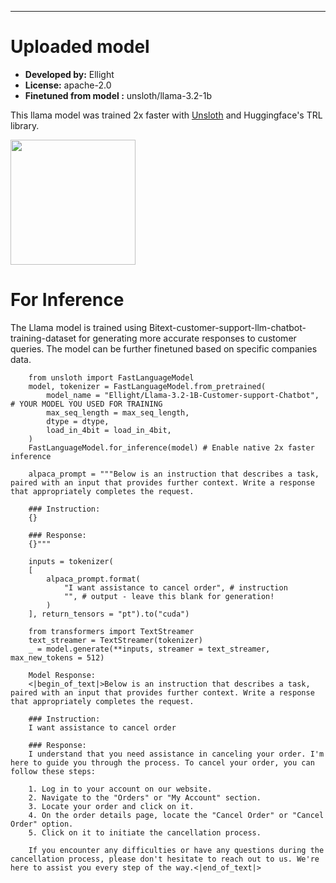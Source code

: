 ---

# Uploaded  model

- **Developed by:** Ellight
- **License:** apache-2.0
- **Finetuned from model :** unsloth/llama-3.2-1b

This llama model was trained 2x faster with [Unsloth](https://github.com/unslothai/unsloth) and Huggingface's TRL library.

[<img src="https://raw.githubusercontent.com/unslothai/unsloth/main/images/unsloth%20made%20with%20love.png" width="200"/>](https://github.com/unslothai/unsloth)


# For Inference
The Llama model is trained using Bitext-customer-support-llm-chatbot-training-dataset for generating more accurate responses to customer queries. The model can be further finetuned based on specific companies data.

```
    from unsloth import FastLanguageModel
    model, tokenizer = FastLanguageModel.from_pretrained(
        model_name = "Ellight/Llama-3.2-1B-Customer-support-Chatbot", # YOUR MODEL YOU USED FOR TRAINING
        max_seq_length = max_seq_length,
        dtype = dtype,
        load_in_4bit = load_in_4bit,
    )
    FastLanguageModel.for_inference(model) # Enable native 2x faster inference

    alpaca_prompt = """Below is an instruction that describes a task, paired with an input that provides further context. Write a response that appropriately completes the request.

    ### Instruction:
    {}
    
    ### Response:
    {}"""
    
    inputs = tokenizer(
    [
        alpaca_prompt.format(
            "I want assistance to cancel order", # instruction
            "", # output - leave this blank for generation!
        )
    ], return_tensors = "pt").to("cuda")
    
    from transformers import TextStreamer
    text_streamer = TextStreamer(tokenizer)
    _ = model.generate(**inputs, streamer = text_streamer, max_new_tokens = 512)

    Model Response:
    <|begin_of_text|>Below is an instruction that describes a task, paired with an input that provides further context. Write a response that appropriately completes the request.

    ### Instruction:
    I want assistance to cancel order
    
    ### Response:
    I understand that you need assistance in canceling your order. I'm here to guide you through the process. To cancel your order, you can follow these steps:
    
    1. Log in to your account on our website.
    2. Navigate to the "Orders" or "My Account" section.
    3. Locate your order and click on it.
    4. On the order details page, locate the "Cancel Order" or "Cancel Order" option.
    5. Click on it to initiate the cancellation process.
    
    If you encounter any difficulties or have any questions during the cancellation process, please don't hesitate to reach out to us. We're here to assist you every step of the way.<|end_of_text|>
```
